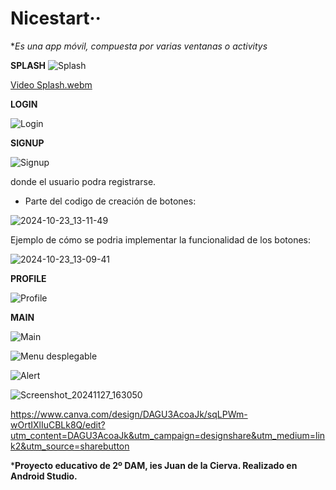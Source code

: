 
# Nicestart··

**Es una app móvil, compuesta por varias ventanas o activitys*


**SPLASH**
![Splash](https://github.com/user-attachments/assets/2dabfea6-2f86-4dc1-badf-68b950282ba5)





[Video Splash.webm](https://github.com/user-attachments/assets/6aa87ea6-2d75-428f-a9d5-a2bfd43df4f2)





**LOGIN**


![Login](https://github.com/user-attachments/assets/79b25722-e02a-4a67-9c6c-663fe06b0073)



  
**SIGNUP**



![Signup](https://github.com/user-attachments/assets/52315412-a6c0-4e0a-a9ab-5baf6d9a9f63)




donde el usuario podra registrarse.
  
  
* Parte del codigo de creación de botones:


 ![2024-10-23_13-11-49](https://github.com/user-attachments/assets/8079e9cc-b126-456b-a8f2-864a02a36cec)

Ejemplo de cómo se podria implementar la funcionalidad de los botones: 

![2024-10-23_13-09-41](https://github.com/user-attachments/assets/96077b96-d029-4a52-bc85-e4a82e2374ec)



**PROFILE**



![Profile](https://github.com/user-attachments/assets/c95212c6-adf2-4691-8f4c-12f7c93d8f02)



**MAIN**



![Main](https://github.com/user-attachments/assets/e89b5e50-1ef8-4383-ab1a-e1e49109b98f)


![Menu desplegable](https://github.com/user-attachments/assets/776ba3aa-3a8d-4db8-92e9-50ba99a61086)



![Alert](https://github.com/user-attachments/assets/523827b8-2d7d-44eb-bab7-0d8f92721d8d)


![Screenshot_20241127_163050](https://github.com/user-attachments/assets/22be2c2e-85c7-48ea-a19b-6eb690b611a1)


https://www.canva.com/design/DAGU3AcoaJk/sqLPWm-wOrtIXlIuCBLk8Q/edit?utm_content=DAGU3AcoaJk&utm_campaign=designshare&utm_medium=link2&utm_source=sharebutton


***Proyecto educativo de 2º DAM, ies Juan de la Cierva. Realizado en Android Studio.**





